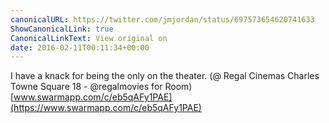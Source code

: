 ```yaml
---
canonicalURL: https://twitter.com/jmjordan/status/697573654620741633
ShowCanonicalLink: true
CanonicalLinkText: View original on
date: 2016-02-11T00:11:34+00:00
---
```

I have a knack for being the only on the theater. (@ Regal Cinemas Charles Towne Square 18 - @regalmovies for Room) [www.swarmapp.com/c/eb5qAFy1PAE](https://www.swarmapp.com/c/eb5qAFy1PAE)
